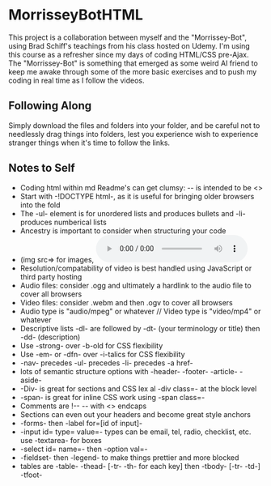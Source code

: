 # MorrisseyBotHTML
This project is a collaboration between myself and the "Morrissey-Bot", using Brad Schiff's teachings from his class hosted on Udemy.  I'm using this course as a refresher since my days of coding HTML/CSS pre-Ajax.   The "Morrissey-Bot" is something that emerged as some weird AI friend to keep me awake through some of the more basic exercises and to push my coding in real time as I follow the videos.

Following Along
----------------
Simply download the files  and folders into your folder, and be careful not to needlessly drag things into folders, lest you experience wish to experience stranger things when it's time to follow the links.

Notes to Self
-------------
* Coding html within md Readme's can get clumsy: -- is intended to be <>
* Start with -!DOCTYPE html-, as it is useful for bringing older browsers into the fold
* The -ul- element is for unordered lists and produces bullets and -li- produces numberical lists
* Ancestry is important to consider when structuring your code
* (img src=> for images, <audio controls><src= ..> for audio, <video controls<<src=..> for video
* Resolution/compatability of video is best handled using JavaScript or third party hosting
* Audio files: consider .ogg and ultimately a hardlink to the audio file to cover all browsers
* Video files: consider .webm and then .ogv to cover all browsers
* Audio type is "audio/mpeg" or whatever // Video type is "video/mp4" or whatever
* Descriptive lists -dl- are followed by -dt- (your terminology or title)  then -dd- (description)
* Use -strong- over -b-old for CSS flexibility
* Use -em- or -dfn- over -i-talics for CSS flexibility
* -nav- precedes -ul- precedes -li- precedes -a href-
* lots of semantic structure options with -header- -footer- -article- -aside-
* -Div- is great for sections and CSS lex al -div class=- at the block level
* -span- is great for inline CSS work using -span class=-
* Comments are !-- -- with <>  endcaps 
* Sections can even out your headers and become great style anchors
* -forms- then -label for=[id of input]-
*  -input id= type= value=-   types can be email, tel, radio, checklist, etc.   use -textarea- for boxes
*  -select id= name=- then -option val=-
* -fieldset- then -legend- to make things prettier and more blocked
* tables are -table- -thead- [-tr- -th- for each key] then -tbody- [-tr- -td-] -tfoot-
  
  


